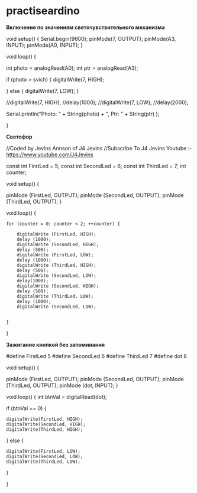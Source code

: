 # practiseardino
**Включение по значениям светочувствительного механизма**

void setup() {
  Serial.begin(9600);
  pinMode(7, OUTPUT);
  pinMode(A3, INPUT);
  pinMode(A0, INPUT);
}

void loop() {

  
  int photo = analogRead(A0);
  int ptr = analogRead(A3);

  if (photo > svich) {
    digitalWrite(7, HIGH);

  }
  else {
    digitalWrite(7, LOW);
  }

  //digitalWrite(7, HIGH);
  //delay(1000);
  //digitalWrite(7, LOW);
  //delay(2000);

  Serial.println("Photo: " + String(photo) + ", Ptr: " + String(ptr) );

}



**Светофор**

//Coded by Jevins Annson of J4 Jevins
//Subscribe To J4 Jevins Youtube :- https://www.youtube.com/J4Jevins

const int FirstLed = 5;
const int SecondLed = 6;
const int ThirdLed = 7;
int counter;
  
void setup() {
  
  pinMode (FirstLed, OUTPUT);
  pinMode (SecondLed, OUTPUT);
  pinMode (ThirdLed, OUTPUT);
}

void loop() {

  
    for (counter = 0; counter < 2; ++counter) {

        digitalWrite (FirstLed, HIGH);
        delay (1000);
        digitalWrite (SecondLed, HIGH);
        delay (500);
        digitalWrite (FirstLed, LOW);
        delay (1000);
        digitalWrite (ThirdLed, HIGH);
        delay (500);
        digitalWrite (SecondLed, LOW);
        delay(1000);
        digitalWrite (SecondLed, HIGH);
        delay (500);
        digitalWrite (ThirdLed, LOW);
        delay (1000);
        digitalWrite (SecondLed, LOW);
        

    }
}


**Зажигание кнопкой без запоминания**

#define FirstLed 5
#define SecondLed  6
#define ThirdLed  7
#define dot  8
  
  
void setup() {
  
  pinMode (FirstLed, OUTPUT);
  pinMode (SecondLed, OUTPUT);
  pinMode (ThirdLed, OUTPUT);
  pinMode (dot, INPUT);
}

void loop() {
int btnVal = digitalRead(dot);

if (btnVal == 0)
{

    digitalWrite(FirstLed, HIGH);
    digitalWrite(SecondLed, HIGH);
    digitalWrite(ThirdLed, HIGH);
 
  }
  else {

    digitalWrite(FirstLed, LOW);
    digitalWrite(SecondLed, LOW);
    digitalWrite(ThirdLed, LOW);
  }

}
